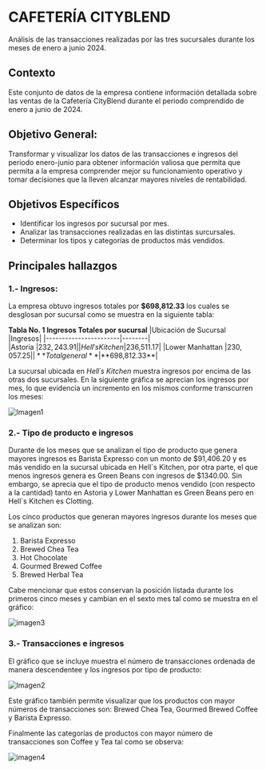 # CAFETERÍA CITYBLEND
Análisis de las transacciones realizadas por las tres sucursales durante los meses de enero a junio 2024.

## Contexto
Este conjunto de datos de la empresa contiene información detallada sobre las ventas de la Cafetería CityBlend durante el periodo comprendido de enero a junio de 2024.

## Objetivo General:
Transformar y visualizar los datos de las transacciones e ingresos del periodo enero-junio para obtener información valiosa que permita que permita a la empresa comprender mejor su funcionamiento operativo y tomar decisiones que la lleven alcanzar mayores niveles de rentabilidad.

## Objetivos Específicos
- Identificar los ingresos por sucursal por mes.
- Analizar las transacciones realizadas en las distintas surcursales.
- Determinar los tipos y categorías de productos más vendidos. 

## Principales hallazgos
### 1.- Ingresos:
La empresa obtuvo ingresos totales por **$698,812.33** los cuales se desglosan por sucursal como se muestra en la siguiente tabla:

**Tabla No. 1 Ingresos Totales por sucursal**
|Ubicación de Sucursal	|Ingresos|
|-----------------------|--------|                        
|Astoria	|$232,243.91|
|Hell's Kitchen	|$236,511.17|
|Lower Manhattan	|$230,057.25|                
|**Total general** |**$698,812.33**|

La sucursal ubicada en *Hell´s Kitchen* muestra ingresos por encima de las otras dos sucursales. En la siguiente gráfica se aprecian los ingresos por mes, lo que evidencia un incremento en los mismos conforme transcurren los meses:

![Imagen1](https://github.com/user-attachments/assets/d29c6768-70b0-4c8e-bfaa-d5eda080b8d3)

### 2.- Tipo de producto e ingresos

Durante de los meses que se analizan el tipo de producto que genera mayores ingresos es Barista Expresso con un monto de $91,406.20 y es más vendido en la sucursal ubicada en Hell´s Kitchen, por otra parte, el que menos ingresos genera es Green Beans con ingresos de $1340.00. Sin embargo, se aprecia que el tipo de producto menos vendido (con respecto a la cantidad) tanto en Astoria y Lower Manhattan es Green Beans pero en Hell´s Kitchen es Clotting.

Los cinco productos que generan mayores ingresos durante los meses que se analizan son: 
1. Barista Expresso 
2. Brewed Chea Tea
3. Hot Chocolate
4. Gourmed Brewed Coffee 
5. Brewed Herbal Tea

Cabe mencionar que estos conservan la posición listada durante los primeros cinco meses y cambian en el sexto mes tal como se muestra en el gráfico:

![imagen3](https://github.com/user-attachments/assets/74e0068c-23ce-414c-ab95-fcbfea2db9a0)

### 3.- Transacciones e ingresos

El gráfico que se incluye muestra el número de transacciones ordenada de manera descendentee y los ingresos por tipo de producto:

![Imagen2](https://github.com/user-attachments/assets/34782bd9-7663-4682-b1fe-26312f2def37)

Este gráfico también permite visualizar que los productos con mayor números de transacciones son: Brewed Chea Tea, Gourmed Brewed Coffee y Barista Expresso.

Finalmente las categorías de productos con mayor número de transacciones son Coffee y Tea tal como se observa:

![imagen4](https://github.com/user-attachments/assets/c9705d18-23da-4879-9c61-00e983826347)




